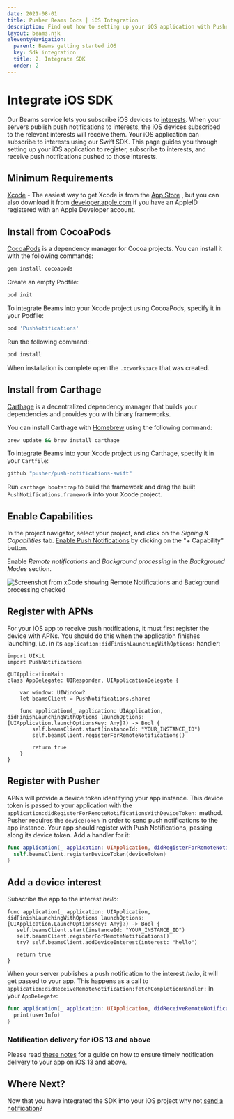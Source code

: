 ```yaml
---
date: 2021-08-01
title: Pusher Beams Docs | iOS Integration
description: Find out how to setting up your iOS application with Pusher Beams, subscribe devices and publish interest-based notifications to iOS users.
layout: beams.njk
eleventyNavigation:
  parent: Beams getting started iOS
  key: Sdk integration
  title: 2. Integrate SDK
  order: 2
---
```


# Integrate iOS SDK

Our Beams service lets you subscribe iOS devices to [interests](/docs/beams/concepts/device-interests). When your servers publish push notifications to interests, the iOS devices subscribed to the relevant interests will receive them. Your iOS application can subscribe to interests using our Swift SDK. This page guides you through setting up your iOS application to register, subscribe to interests, and receive push notifications pushed to those interests.

## Minimum Requirements

[Xcode](https://itunes.apple.com/us/app/xcode/id497799835) - The easiest way to get Xcode is from the [App Store](https://itunes.apple.com/us/app/xcode/id497799835?mt=12) , but you can also download it from [developer.apple.com](https://developer.apple.com) if you have an AppleID registered with an Apple Developer account.

## Install from CocoaPods

[CocoaPods](https://cocoapods.org) is a dependency manager for Cocoa projects. You can install it with the following commands:

```bash
gem install cocoapods
```

Create an empty Podfile:

```bash
pod init
```

To integrate Beams into your Xcode project using CocoaPods, specify it in your Podfile:

```bash
pod 'PushNotifications'
```

Run the following command:

```bash
pod install
```

When installation is complete open the `.xcworkspace` that was created.

## Install from Carthage

[Carthage](https://github.com/Carthage/Carthage) is a decentralized dependency manager that builds your dependencies and provides you with binary frameworks.

You can install Carthage with [Homebrew](https://brew.sh) using the following command:

```bash
brew update && brew install carthage
```

To integrate Beams into your Xcode project using Carthage, specify it in your `Cartfile`:

```bash
github "pusher/push-notifications-swift"
```

Run `carthage bootstrap` to build the framework and drag the built `PushNotifications.framework` into your Xcode project.

## Enable Capabilities

In the project navigator, select your project, and click on the <em>Signing & Capabilities</em> tab. [Enable Push Notifications](http://help.apple.com/xcode/mac/current/#/devdfd3d04a1) by clicking on the "+ Capability" button.

Enable <em>Remote notifications</em> and <em>Background processing</em> in the <em>Background Modes</em> section.

![Screenshot from xCode showing Remote Notifications and Background processing checked](./img/capabilities.png)

## Register with APNs

For your iOS app to receive push notifications, it must first register the device with APNs. You should do this when the application finishes launching, i.e. in its `application:didFinishLaunchingWithOptions:` handler:

```swift/1,10-11
import UIKit
import PushNotifications

@UIApplicationMain
class AppDelegate: UIResponder, UIApplicationDelegate {

    var window: UIWindow?
    let beamsClient = PushNotifications.shared

    func application(_ application: UIApplication, didFinishLaunchingWithOptions launchOptions: [UIApplication.launchOptionsKey: Any]?) -> Bool {
        self.beamsClient.start(instanceId: "YOUR_INSTANCE_ID")
        self.beamsClient.registerForRemoteNotifications()

        return true
    }
}
```

## Register with Pusher

APNs will provide a device token identifying your app instance. This device token is passed to your application with the `application:didRegisterForRemoteNotificationsWithDeviceToken:` method. Pusher requires the `deviceToken` in order to send push notifications to the app instance. Your app should register with Push Notifications, passing along its device token. Add a handler for it:

```swift
func application(_ application: UIApplication, didRegisterForRemoteNotificationsWithDeviceToken deviceToken: Data) {
  self.beamsClient.registerDeviceToken(deviceToken)
}
```

## Add a device interest

Subscribe the app to the interest <em>hello</em>:

```swift/3
func application(_ application: UIApplication, didFinishLaunchingWithOptions launchOptions: [UIApplication.LaunchOptionsKey: Any]?) -> Bool {
   self.beamsClient.start(instanceId: "YOUR_INSTANCE_ID")
   self.beamsClient.registerForRemoteNotifications()
   try? self.beamsClient.addDeviceInterest(interest: "hello")

   return true
}
```

When your server publishes a push notification to the interest <em>hello</em>, it will get passed to your app. This happens as a call to `application:didReceiveRemoteNotification:fetchCompletionHandler:` in your `AppDelegate`:

```swift
func application(_ application: UIApplication, didReceiveRemoteNotification userInfo: [AnyHashable : Any], fetchCompletionHandler completionHandler: @escaping (UIBackgroundFetchResult) -> Void) {
  print(userInfo)
}
```

### Notification delivery for iOS 13 and above

Please read [these notes](/docs/beams/guides/handle-incoming-notifications/ios#notification-delivery-for-ios-13-and-above) for a guide on how to ensure timely notification delivery to your app on iOS 13 and above.

## Where Next?

Now that you have integrated the SDK into your iOS project why not [send a notification](/docs/beams/getting-started/ios/publish-notifications/)?
